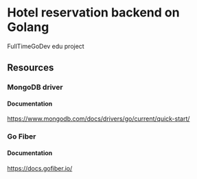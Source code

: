 # Hotel reservation backend on Golang

FullTimeGoDev edu project


## Resources

### MongoDB driver
#### Documentation
https://www.mongodb.com/docs/drivers/go/current/quick-start/

### Go Fiber
#### Documentation
https://docs.gofiber.io/

